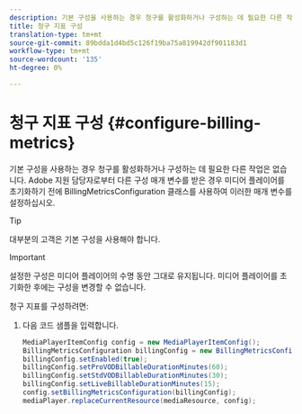 ```yaml
---
description: 기본 구성을 사용하는 경우 청구를 활성화하거나 구성하는 데 필요한 다른 작업은 없습니다. Adobe 지원 담당자로부터 다른 구성 매개 변수를 받은 경우 미디어 플레이어를 초기화하기 전에 BillingMetricsConfiguration 클래스를 사용하여 이러한 매개 변수를 설정하십시오.
title: 청구 지표 구성
translation-type: tm+mt
source-git-commit: 89bdda1d4bd5c126f19ba75a819942df901183d1
workflow-type: tm+mt
source-wordcount: '135'
ht-degree: 0%

---
```



# 청구 지표 구성 {#configure-billing-metrics}

기본 구성을 사용하는 경우 청구를 활성화하거나 구성하는 데 필요한 다른 작업은 없습니다. Adobe 지원 담당자로부터 다른 구성 매개 변수를 받은 경우 미디어 플레이어를 초기화하기 전에 BillingMetricsConfiguration 클래스를 사용하여 이러한 매개 변수를 설정하십시오.

>[!TIP]
>
>대부분의 고객은 기본 구성을 사용해야 합니다.

>[!IMPORTANT]
>
>설정한 구성은 미디어 플레이어의 수명 동안 그대로 유지됩니다. 미디어 플레이어를 초기화한 후에는 구성을 변경할 수 없습니다.

청구 지표를 구성하려면:

1. 다음 코드 샘플을 입력합니다.

   ```java
   MediaPlayerItemConfig config = new MediaPlayerItemConfig(); 
   BillingMetricsConfiguration billingConfig = new BillingMetricsConfiguration(); 
   billingConfig.setEnabled(true); 
   billingConfig.setProVODBillableDurationMinutes(60); 
   billingConfig.setStdVODBillableDurationMinutes(30); 
   billingConfig.setLiveBillableDurationMinutes(15); 
   config.setBillingMetricsConfiguration(billingConfig); 
   mediaPlayer.replaceCurrentResource(mediaResource, config);
   ```

